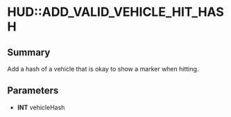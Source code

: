 # HUD::ADD_VALID_VEHICLE_HIT_HASH

## Summary
Add a hash of a vehicle that is okay to show a marker when hitting.

## Parameters
* **INT** vehicleHash